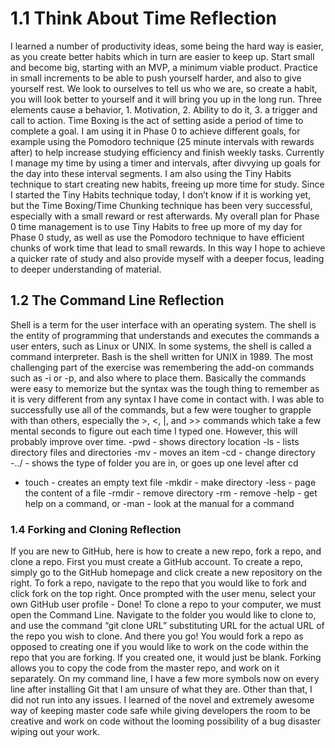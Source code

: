 # 1.1 Think About Time Reflection
I learned a number of productivity ideas, some being the hard way is easier, as you create better habits which in turn are easier to keep up.  Start small and become big, starting with an MVP, a minimum viable product.  Practice in small increments to be able to push yourself harder, and also to give yourself rest.  We look to ourselves to tell us who we are, so create a habit, you will look better to yourself and it will bring you up in the long run.  Three elements cause a behavior, 1. Motivation, 2. Ability to do it, 3. a trigger and call to action.
  Time Boxing is the act of setting aside a period of time to complete a goal.  I am using it in Phase 0 to achieve different goals, for example using the Pomodoro technique (25 minute intervals with rewards after) to help increase studying efficiency and finish weekly tasks.
  Currently I manage my time by using a timer and intervals, after divvying up goals for the day into these interval segments.  I am also using the Tiny Habits technique to start creating new habits, freeing up more time for study.  Since I started the Tiny Habits technique today, I don’t know if it is working yet, but the Time Boxing/Time Chunking technique has been very successful, especially with a small reward or rest afterwards.
  My overall plan for Phase 0 time management is to use Tiny Habits to free up more of my day for Phase 0 study, as well as use the Pomodoro technique to have efficient chunks of work time that lead to small rewards.  In this way I hope to achieve a quicker rate of study and also provide myself with a deeper focus, leading to deeper understanding of material.

## 1.2 The Command Line Reflection
Shell is a term for the user interface with an operating system.  The shell is the entity of programming that understands and executes the commands a user enters, such as Linux or UNIX.  In some systems, the shell is called a command interpreter.  Bash is the shell written for UNIX in 1989.
  The most challenging part of the exercise was remembering the add-on commands such as -i or -p, and also where to place them.  Basically the commands were easy to memorize but the syntax was the tough thing to remember as it is very different from any syntax I have come in contact with.
  I was able to successfully use all of the commands, but a few were tougher to grapple with than others, especially the >, <, |, and >> commands which take a few mental seconds to figure out each time I typed one.  However, this will probably improve over time.
  -pwd - shows directory location
  -ls - lists directory files and directories
  -mv - moves an item
  -cd - change directory
  -../ - shows the type of folder you are in, or goes up one level after cd
  - touch - creates an empty text file
  -mkdir - make directory
  -less - page the content of a file
  -rmdir - remove directory
  -rm - remove
  -help - get help on a command, or -man - look at the manual for a command

### 1.4 Forking and Cloning Reflection
  If you are new to GitHub, here is how to create a new repo, fork a repo, and clone a repo.  First you must create a GitHub account.  To create a repo, simply go to the GitHub homepage and click create a new repository on the right.  To fork a repo, navigate to the repo that you would like to fork and click fork on the top right.  Once prompted with the user menu, select your own GitHub user profile - Done! To clone a repo to your computer, we must open the Command Line.  Navigate to the folder you would like to clone to, and use the command “git clone URL” substituting URL for the actual URL of the repo you wish to clone. And there you go!
  You would fork a repo as opposed to creating one if you would like to work on the code within the repo that you are forking.  If you created one, it would just be blank.  Forking allows you to copy the code from the master repo, and work on it separately.
  On my command line, I have a few more symbols now on every line after installing Git that I am unsure of what they are.  Other than that, I did not run into any issues.  I learned of the novel and extremely awesome way of keeping master code safe while giving developers the room to be creative and work on code without the looming possibility of a bug disaster wiping out your work.
